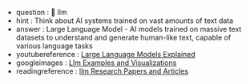 - question : 🤖 llm
- hint : Think about AI systems trained on vast amounts of text data
- answer : Large Language Model - AI models trained on massive text datasets to understand and generate human-like text, capable of various language tasks
- youtubereference : <a href="https://www.youtube.com/watch?v=5sLYAQS9sWQ" target="_blank">Large Language Models Explained</a>
- googleimages : <a href="https://www.google.com/search?q=llm+AI+security+machine+learning&tbm=isch" target="_blank">Llm Examples and Visualizations</a>
- readingreference : <a href="https://www.google.com/search?q=llm+AI+security+research+papers" target="_blank">llm Research Papers and Articles</a>
